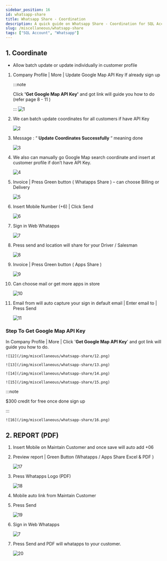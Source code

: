 ```yaml
---
sidebar_position: 16
id: whatsapp-share
title: Whatsapp Share - Coordination
description: A quick guide on Whatsapp Share - Coordination for SQL Account
slug: /miscellaneous/whatsapp-share
tags: ["SQL Account", "Whatsapp"]
---
```


## 1. Coordinate

- Allow batch update or update individually in customer profile

1. Company Profile | More | Update Google Map API Key If already sign up

   :::note

   Click **'Get Google Map API Key'** and got link will guide you how to do (refer page 8 - 11 )

   :::
   ![1](/img/miscellaneous/whatsapp-share/1.png)

2. We can batch update coordinates for all customers if have API Key

   ![2](/img/miscellaneous/whatsapp-share/2.png)

3. Message : “ **Update Coordinates Successfully** “ meaning done

   ![3](/img/miscellaneous/whatsapp-share/3.png)

4. We also can manually go Google Map search coordinate and insert at customer profile if don’t have API Key.

   ![4](/img/miscellaneous/whatsapp-share/4.png)

5. Invoice | Press Green button ( Whatapps Share ) – can choose Billing or Delivery

   ![5](/img/miscellaneous/whatsapp-share/5.png)

6. Insert Mobile Number (+6) | Click Send

   ![6](/img/miscellaneous/whatsapp-share/6.png)

7. Sign in Web Whatapps

   ![7](/img/miscellaneous/whatsapp-share/7.png)

8. Press send and location will share for your Driver / Salesman

   ![8](/img/miscellaneous/whatsapp-share/8.png)

9. Invoice | Press Green button ( Apps Share )

   ![9](/img/miscellaneous/whatsapp-share/9.png)

10. Can choose mail or get more apps in store

    ![10](/img/miscellaneous/whatsapp-share/10.png)

11. Email from will auto capture your sign in default email | Enter email to | Press Send

    ![11](/img/miscellaneous/whatsapp-share/11.png)

### Step To Get Google Map API Key

In Company Profile | More | Click '**Get Google Map API Key**' and got link will guide you how to do.

    ![12](/img/miscellaneous/whatsapp-share/12.png)

    ![13](/img/miscellaneous/whatsapp-share/13.png)

    ![14](/img/miscellaneous/whatsapp-share/14.png)

    ![15](/img/miscellaneous/whatsapp-share/15.png)

:::note

$300 credit for free once done sign up

:::

    ![16](/img/miscellaneous/whatsapp-share/16.png)

## 2. REPORT (PDF)

   1. Insert Mobile on Maintain Customer and once save will auto add +06

   2. Preview report | Green Button (Whatapps / Apps Share Excel & PDF )

      ![17](/img/miscellaneous/whatsapp-share/17.png)

   3. Press Whatapps Logo (PDF)

      ![18](/img/miscellaneous/whatsapp-share/18.png)

   4. Mobile auto link from Maintain Customer

   5. Press Send

      ![19](/img/miscellaneous/whatsapp-share/19.png)

   6. Sign in Web Whatapps

      ![7](/img/miscellaneous/whatsapp-share/7.png)

   7. Press Send and PDF will whatapps to your customer.

      ![20](/img/miscellaneous/whatsapp-share/20.png)
